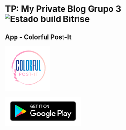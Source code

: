 # TP: My Private Blog Grupo 3 ![Estado build Bitrise](https://app.bitrise.io/app/becc68e7b4886056/status.svg?token=_IjqmbeQ8NtMaQuYQu4o3g&branch=master)

## App - Colorful Post-It 
<img width="150" src="app/src/main/res/drawable/logo.png">

[<img width="250" src="app/src/main/res/drawable/google_play_badge.png">](https://play.google.com/store/apps/details?id=ar.edu.unq.pdes.myprivateblog)
